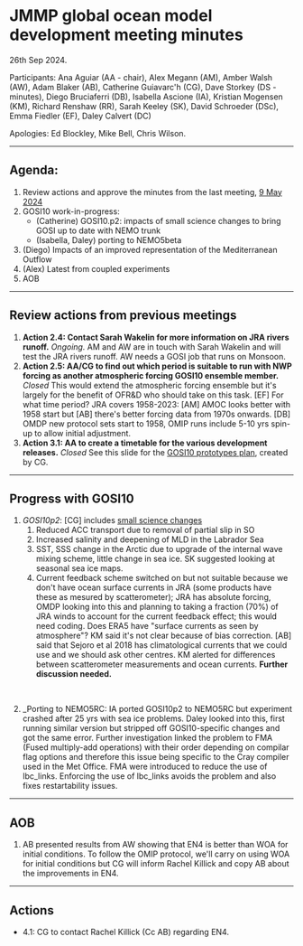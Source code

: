 # JMMP global ocean model development meeting minutes

26th Sep 2024.

Participants: Ana Aguiar (AA - chair), Alex Megann (AM), Amber Walsh (AW), Adam Blaker (AB),
Catherine Guiavarc'h (CG), Dave Storkey (DS - minutes), Diego Bruciaferri (DB), 
Isabella Ascione (IA), Kristian Mogensen (KM), Richard Renshaw (RR), 
Sarah Keeley (SK), David Schroeder (DSc), Emma Fiedler (EF), Daley Calvert (DC) 

Apologies: Ed Blockley, Mike Bell, Chris Wilson.

----------

## Agenda:
1. Review actions and approve the minutes from the last meeting, [9 May 2024](https://github.com/JMMP-Group/GO_coordination/blob/main/meetings/minutes_09May2024.md)
2. GOSI10 work-in-progress:
   - (Catherine) GOSI10.p2: impacts of small science changes to bring GOSI up to date with NEMO trunk 
   - (Isabella, Daley) porting to NEMO5beta
3. (Diego) Impacts of an improved representation of the Mediterranean Outflow
4. (Alex) Latest from coupled experiments
5. AOB

----------

## Review actions from previous meetings

1. **Action 2.4: Contact Sarah Wakelin for more information on JRA rivers runoff.** _Ongoing._ AM and AW are in touch with Sarah Wakelin and will test the JRA rivers runoff. AW needs a GOSI job that runs on Monsoon.
2. **Action 2.5: AA/CG to find out which period is suitable to run with NWP forcing as another atmospheric forcing GOSI10 ensemble member.** _Closed_ This would extend the atmospheric forcing ensemble but it's largely for the benefit of OFR&D who should take on this task. [EF] For what time period? JRA covers 1958-2023: [AM] AMOC looks better with 1958 start but [AB] there's better forcing data from 1970s onwards. [DB] OMDP new protocol sets start to 1958, OMIP runs include 5-10 yrs spin-up to allow initial adjustment. 
3. **Action 3.1: AA to create a timetable for the various development releases.** _Closed_ See this slide for the [GOSI10 prototypes plan](https://github.com/JMMP-Group/GO_coordination/wiki/GOSI10-prototypes-plan), created by CG.

----------

## Progress with GOSI10

1. _GOSI10p2_: [CG] includes [small science changes](https://github.com/JMMP-Group/GO_coordination/issues/18)
   1. Reduced ACC transport due to removal of partial slip in SO
   2. Increased salinity and deepening of MLD in the Labrador Sea
   3. SST, SSS change in the Arctic due to upgrade of the internal wave mixing scheme, little change in sea ice. SK suggested looking at seasonal sea ice maps.
   4. Current feedback scheme switched on but not suitable because we don't have ocean surface currents in JRA (some products have these as mesured by scatterometer); JRA has absolute forcing, OMDP looking into this and planning to taking a fraction (70%) of JRA winds to account for the current feedback effect; this would need coding. Does ERA5 have "surface currents as seen by atmosphere"? KM said it's not clear because of bias correction. [AB] said that Sejoro et al 2018 has climatological currents that we could use and we should ask other centres. KM alerted for differences between scatterometer measurements and ocean currents.  **Further discussion needed.** 
</br>

2. _Porting to NEMO5RC: IA ported GOSI10p2 to NEMO5RC but experiment crashed after 25 yrs with sea ice problems. Daley looked into this, first running similar version but stripped off GOSI10-specific changes and got the same error. Further investigation linked the problem to FMA (Fused multiply-add operations) with their order depending on compilar flag options and therefore this issue being specific to the Cray compiler used in the Met Office. FMA were introduced to reduce the use of lbc_links. Enforcing the use of lbc_links avoids the problem and also fixes restartability issues.

----------

## AOB

1. AB presented results from AW showing that EN4 is better than WOA for initial conditions. To follow the OMIP protocol, we'll carry on using WOA for initial conditions but CG will inform Rachel Killick and copy AB about the improvements in EN4.

----------

## Actions

 * 4.1: CG to contact Rachel Killick (Cc AB) regarding EN4.

